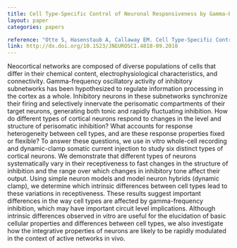 ```yaml
---
title: Cell Type-Specific Control of Neuronal Responsiveness by Gamma-Band Oscillatory Inhibition
layout: paper
categories: papers

reference: "Otte S, Hasenstaub A, Callaway EM. Cell Type-Specific Control of Neuronal Responsiveness by Gamma-Band Oscillatory Inhibition (2010) J Neurosci, 30 (6): 2150-2159."
link: http://dx.doi.org/10.1523/JNEUROSCI.4818-09.2010
---
```


Neocortical networks are composed of diverse populations of cells that differ in their chemical content, electrophysiological characteristics, and connectivity. Gamma-frequency oscillatory activity of inhibitory subnetworks has been hypothesized to regulate information processing in the cortex as a whole. Inhibitory neurons in these subnetworks synchronize their firing and selectively innervate the perisomatic compartments of their target neurons, generating both tonic and rapidly fluctuating inhibition. How do different types of cortical neurons respond to changes in the level and structure of perisomatic inhibition? What accounts for response heterogeneity between cell types, and are these response properties fixed or flexible? To answer these questions, we use in vitro whole-cell recording and dynamic-clamp somatic current injection to study six distinct types of cortical neurons. We demonstrate that different types of neurons systematically vary in their receptiveness to fast changes in the structure of inhibition and the range over which changes in inhibitory tone affect their output. Using simple neuron models and model neuron hybrids (dynamic clamp), we determine which intrinsic differences between cell types lead to these variations in receptiveness. These results suggest important differences in the way cell types are affected by gamma-frequency inhibition, which may have important circuit level implications. Although intrinsic differences observed in vitro are useful for the elucidation of basic cellular properties and differences between cell types, we also investigate how the integrative properties of neurons are likely to be rapidly modulated in the context of active networks in vivo.
